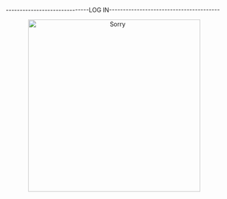 ------------------------------LOG IN----------------------------------------
<br>
<p align="center" ><img src="D:\Desktop\Screenshot (105).png" alt="Sorry" width="400px" height="400px" ></p>
<br>
